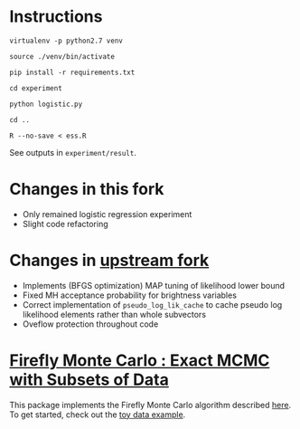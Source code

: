 # Instructions
`virtualenv -p python2.7 venv`

`source ./venv/bin/activate`

`pip install -r requirements.txt`

`cd experiment`

`python logistic.py`

`cd ..`

`R --no-save < ess.R`

See outputs in `experiment/result`.


# Changes in this fork
* Only remained logistic regression experiment
* Slight code refactoring

# Changes in [upstream fork](https://github.com/feynmanliang/firefly-monte-carlo)
* Implements (BFGS optimization) MAP tuning of likelihood lower bound
* Fixed MH acceptance probability for brightness variables
* Correct implementation of `pseudo_log_lik_cache` to cache pseudo log
  likelihood elements rather than whole subvectors
* Oveflow protection throughout code

# [Firefly Monte Carlo : Exact MCMC with Subsets of Data](https://github.com/HIPS/firefly-monte-carlo)

This package implements the Firefly Monte Carlo algorithm
described [here](https://hips.seas.harvard.edu/files/maclaurin-firefly-uai-2014.pdf).
To get started, check out the [toy data example](examples/toy_dataset.py).

